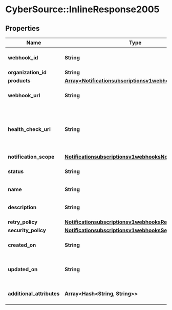 # CyberSource::InlineResponse2005

## Properties
Name | Type | Description | Notes
------------ | ------------- | ------------- | -------------
**webhook_id** | **String** | Webhook Id. This is generated by the server. | [optional] 
**organization_id** | **String** | Organization ID. | [optional] 
**products** | [**Array&lt;Notificationsubscriptionsv1webhooksProducts&gt;**](Notificationsubscriptionsv1webhooksProducts.md) |  | [optional] 
**webhook_url** | **String** | The client&#39;s endpoint (URL) to receive webhooks. | [optional] 
**health_check_url** | **String** | The client&#39;s health check endpoint (URL). This should be as close as possible to the actual webhookUrl. | [optional] 
**notification_scope** | [**Notificationsubscriptionsv1webhooksNotificationScope**](Notificationsubscriptionsv1webhooksNotificationScope.md) |  | [optional] 
**status** | **String** | Webhook status. | [optional] [default to &#39;INACTIVE&#39;]
**name** | **String** | Client friendly webhook name. | [optional] 
**description** | **String** | Client friendly webhook description. | [optional] 
**retry_policy** | [**Notificationsubscriptionsv1webhooksRetryPolicy**](Notificationsubscriptionsv1webhooksRetryPolicy.md) |  | [optional] 
**security_policy** | [**Notificationsubscriptionsv1webhooksSecurityPolicy**](Notificationsubscriptionsv1webhooksSecurityPolicy.md) |  | [optional] 
**created_on** | **String** | Date on which webhook was created/registered. | [optional] 
**updated_on** | **String** | Date on which webhook was most recently updated. | [optional] 
**additional_attributes** | **Array&lt;Hash&lt;String, String&gt;&gt;** | Additional, free form configuration data. | [optional] 


